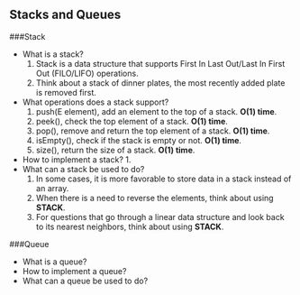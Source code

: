 ## <a name='toc'>Stacks and Queues</a>

###Stack
* What is a stack?
  1. Stack is a data structure that supports First In Last Out/Last In First Out (FILO/LIFO) operations.
  2. Think about a stack of dinner plates, the most recently added plate is removed first.
* What operations does a stack support?
  1. push(E element), add an element to the top of a stack. **O(1) time**.
  2. peek(), check the top element of a stack. **O(1) time**.
  3. pop(), remove and return the top element of a stack. **O(1) time**.
  4. isEmpty(), check if the stack is empty or not. **O(1) time**.
  5. size(), return the size of a stack. **O(1) time**.
* How to implement a stack?
  1. 
* What can a stack be used to do?
  1. In some cases, it is more favorable to store data in a stack instead of an array.
  2. When there is a need to reverse the elements, think about using **STACK**.
  3. For questions that go through a linear data structure and look back to its nearest neighbors, think about using **STACK**.



###Queue
* What is a queue?
* How to implement a queue?
* What can a queue be used to do?

